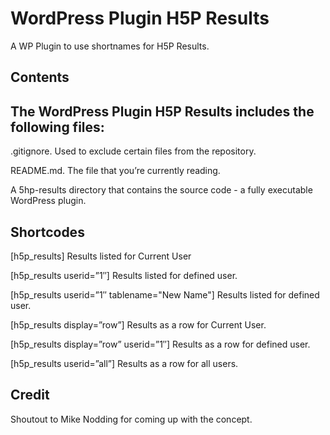 WordPress Plugin H5P Results
============================
A WP Plugin to use shortnames for H5P Results.

## Contents

## The WordPress Plugin H5P Results includes the following files:

.gitignore. Used to exclude certain files from the repository.

README.md. The file that you’re currently reading.

A 5hp-results directory that contains the source code - a fully executable WordPress plugin.

## Shortcodes

[h5p_results]                                   Results listed for Current User 

[h5p_results userid=”1″]                        Results listed for defined user. 

[h5p_results userid=”1″ tablename="New Name"]   Results listed for defined user. 

[h5p_results display=”row”]                     Results as a row for Current User.

[h5p_results display=”row” userid=”1″]          Results as a row for defined user.

[h5p_results userid=”all”]                      Results as a row for all users.

## Credit

Shoutout to Mike Nodding for coming up with the concept.
